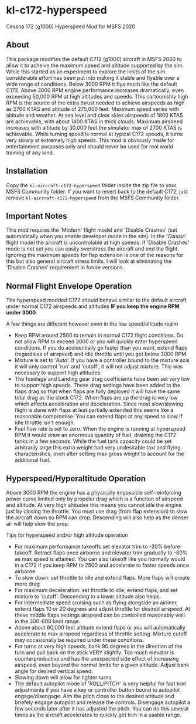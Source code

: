 # kl-c172-hyperspeed
Cessna 172 (g1000) Hyperspeed Mod for MSFS 2020

## About
This package modifies the default C712 (g1000) aircraft in MSFS 2020 to allow it to acheive the maximum speed and altitude supported by the sim.  While this started as an experiment to explore the limits of the sim considerable effort has been put into making it stable and flyable over a wide range of conditions.  Below 3000 RPM it flys much like the default C172.  Above 3000 RPM engine performance increases dramatically, even exceeding 50,000 RPM at high altitudes and speeds.  This cartoonishly high RPM is the source of the extra thrust needed to achieve airspeeds as high as 2700 KTAS and altitude of 275,000 feet.  Maximum speed varies with altitude and weather.  At sea level and clear skies airspeeds of 1800 KTAS are achievable, with about 1400 KTAS in thick clouds.  Maximum airspeed increases with altitude by 30,000 feet the simulator max of 2700 KTAS is achievable.  While turning speed is normal at typical C172 speeds, it turns very slowly at extremely high speeds.   This mod is obviously made for entertainment purposes only and should never be used for real world training of any kind.

## Installation
Copy the `kl-aircraft-c172-hyperspeed` folder inside the zip file to your MSFS Community folder.   If you want to revert back to the default C172, just remove `kl-aircraft-c172-hyperspeed` from the MSFS Community folder.

## Important Notes
This mod requires the 'Modern' flight model and 'Disable Crashes' (set automatically when you enable developer mode in the sim).  In the 'Classic' flight model the aircraft is uncontrolable at high speeds.   If 'Disable Crashes' mode is not set you can easily overstress the aircraft and end the flight.  Ignoring the maximum speeds for flap extension is one of the reasons for this but also general aircraft stress limits.  I will look at eliminating the 'Disable Crashes' requirement in future versions.

## Normal Flight Envelope Operation
The hyperspeed modded C172 should behave similar to the default aircraft under normal C172 airspeeds and altitudes <b>IF you keep the engine RPM under 3000</b>.  

A few things are different however even in the low speed/altitude realm
- Keep RPM around 2500 to remain in normal C172 flight conditions.  Do not allow RPM to exceed 3000 or you will quickly enter hyperspeed conditions.   If you do accidentially go faster than you want, extend flaps (regardless of airspeed) and idle throttle until you get below 3000 RPM.
- Mixture is set to 'Auto'.  If you have a controller bound to the mixture axis it will only control 'run' and 'cutoff', it will not adjust mixture.   This was necessary to support high altitudes.
- The fuselage and Landing gear drag coefficients have been set very low to support high speeds.  These drag settings have been added to the flaps drag so that when flaps are fully deployed it will have the same total drag as the stock C172.  When flaps are up the drag is very low which affects acceleration and deceleration. Since most slow/slowing flight is done with flaps at leat partially extended this seems like a reasonable compromise.  You can extend flaps at any speed to slow if idle throttle isn't enough.
- Fuel flow rate is set to zero.  When the engine is running at hyperspeed RPM it would draw an enormous quantity of fuel, draining the C172 tanks in a few seconds.  While the fuel tank capacity could be set arbitrarily large this extra weight had very undesirable taxi and flying characteristics, even after setting max gross weight to account for the additional fuel.

## Hyperspeed/Hyperaltitude Operation
Above 3000 RPM the engine has a physically impossible self-reinforcing power curve limited only by propeler drag which is a function of airspeed and altitude.  At very high altitudes this means you cannot idle the engine just by closing the throttle.   You must use drag (from flap extension) to slow the aircraft down so RPM can drop.  Descending will also help as the denser air will help slow the prop.

Tips for hyperspeed and/or high altitude operation
- For maximum performance takeoffs set elevator trim to -20% before takeoff.  Retract flaps once airborne and elevator trim gradually to -80% as max speed is attained.  You can also takeoff like you normally would in a C172 if you keep RPM to 2500 and accelerate to faster speeds once airborne.
- To slow down: set throttle to idle and extend flaps.  More flaps will create more drag
- For maximum deceleration: set throttle to idle, extend flaps, and set mixture to 'cutoff'.  Descending to a lower altitude also helps.
- For intermediate speed cruising such as flying alongside an airliner, extend flaps 10 or 20 degrees and adjust throttle for desired airspeed.  At these middle flaps settings airspeed can be controlled reasonably well in the 300-600 knot range.
- Above about 60,000 feet altitude extend flaps or you will automatically accelerate to max airspeed regardless of throttle setting.  Mixture cutoff may occasionally be required under these conditions.
- For turns at very high speeds, bank 90 degrees in the direction of the turn and pull back on the stick VERY slightly.  Too much elevator is counterproductive and has the unexpected side effect of increasing airspeed, even beyond the normal limits for a given altitude.  Adjust bank angle for desired vertical speed.
- Slowing down will allow for tighter turns
- The default autopilot mode of 'ROLL/PITCH' is very helpful for fast trim adjustments if you have a key or controller button bound to autopilot engage/disengage.  Aim the pitch close to the desired attitude and briefely engage autopilot and release the controls.  Disengage autopilot a few seconds later after it has adjusted the pitch.  You can do this several times as the aircraft accelerates to quickly get trim in a usable range. 
